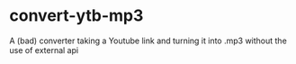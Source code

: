# convert-ytb-mp3
 A (bad) converter taking a Youtube link and turning it into .mp3 without the use of external api
